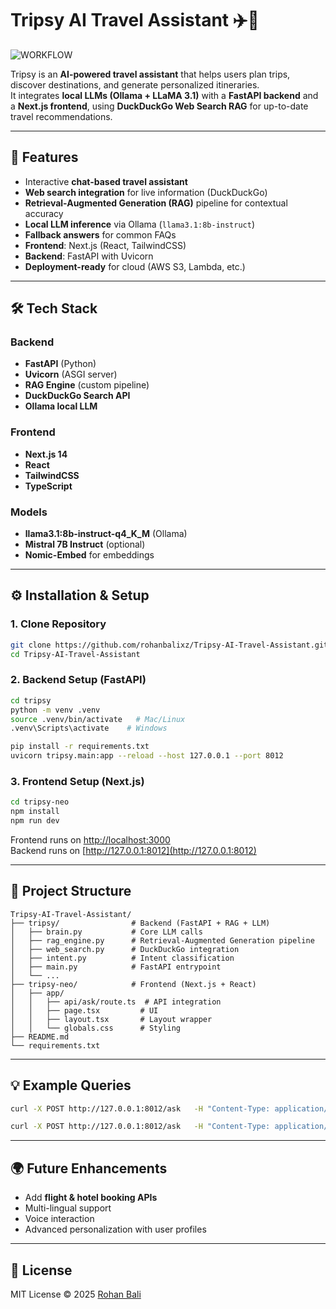 # Tripsy AI Travel Assistant ✈️🤖

![WORKFLOW](workflow.png)

Tripsy is an **AI-powered travel assistant** that helps users plan trips, discover destinations, and generate personalized itineraries.  
It integrates **local LLMs (Ollama + LLaMA 3.1)** with a **FastAPI backend** and a **Next.js frontend**, using **DuckDuckGo Web Search RAG** for up-to-date travel recommendations.

---

## 🚀 Features
- Interactive **chat-based travel assistant**
- **Web search integration** for live information (DuckDuckGo)
- **Retrieval-Augmented Generation (RAG)** pipeline for contextual accuracy
- **Local LLM inference** via Ollama (`llama3.1:8b-instruct`)
- **Fallback answers** for common FAQs
- **Frontend**: Next.js (React, TailwindCSS)
- **Backend**: FastAPI with Uvicorn
- **Deployment-ready** for cloud (AWS S3, Lambda, etc.)

---

## 🛠️ Tech Stack
### Backend
- **FastAPI** (Python)
- **Uvicorn** (ASGI server)
- **RAG Engine** (custom pipeline)
- **DuckDuckGo Search API**
- **Ollama local LLM**

### Frontend
- **Next.js 14**
- **React**
- **TailwindCSS**
- **TypeScript**

### Models
- **llama3.1:8b-instruct-q4_K_M** (Ollama)
- **Mistral 7B Instruct** (optional)
- **Nomic-Embed** for embeddings

---

## ⚙️ Installation & Setup

### 1. Clone Repository
```bash
git clone https://github.com/rohanbalixz/Tripsy-AI-Travel-Assistant.git
cd Tripsy-AI-Travel-Assistant
```

### 2. Backend Setup (FastAPI)
```bash
cd tripsy
python -m venv .venv
source .venv/bin/activate   # Mac/Linux
.venv\Scripts\activate    # Windows

pip install -r requirements.txt
uvicorn tripsy.main:app --reload --host 127.0.0.1 --port 8012
```

### 3. Frontend Setup (Next.js)
```bash
cd tripsy-neo
npm install
npm run dev
```

Frontend runs on [http://localhost:3000](http://localhost:3000)  
Backend runs on [http://127.0.0.1:8012](http://127.0.0.1:8012)

---

## 📂 Project Structure
```
Tripsy-AI-Travel-Assistant/
├── tripsy/                # Backend (FastAPI + RAG + LLM)
│   ├── brain.py           # Core LLM calls
│   ├── rag_engine.py      # Retrieval-Augmented Generation pipeline
│   ├── web_search.py      # DuckDuckGo integration
│   ├── intent.py          # Intent classification
│   ├── main.py            # FastAPI entrypoint
│   └── ...
├── tripsy-neo/            # Frontend (Next.js + React)
│   ├── app/
│   │   ├── api/ask/route.ts  # API integration
│   │   ├── page.tsx         # UI
│   │   ├── layout.tsx       # Layout wrapper
│   │   └── globals.css      # Styling
├── README.md
└── requirements.txt
```

---

## 💡 Example Queries
```bash
curl -X POST http://127.0.0.1:8012/ask   -H "Content-Type: application/json"   -d '{"message":"Best sector to shop in Indore?"}'

curl -X POST http://127.0.0.1:8012/ask   -H "Content-Type: application/json"   -d '{"message":"2-day romantic plan in Malta with rough costs (EUR)?"}'
```

---

## 🌍 Future Enhancements
- Add **flight & hotel booking APIs**
- Multi-lingual support
- Voice interaction
- Advanced personalization with user profiles

---

## 📜 License
MIT License © 2025 [Rohan Bali](https://github.com/rohanbalixz)
